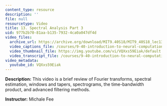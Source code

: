 ```yaml
---
content_type: resource
description: ''
file: null
resourcetype: Video
title: 13. Spectral Analysis Part 3
uid: 977b2b70-81aa-b135-7932-4ca0a047df4d
video_files:
  archive_url: https://archive.org/download/MIT9.40S18/MIT9_40S18_lec13_300k.mp4
  video_captions_file: /courses/9-40-introduction-to-neural-computation-spring-2018/e4982c724d9b51e88f933e58f9fe5dac_VQXxs59Eiak.vtt
  video_thumbnail_file: https://img.youtube.com/vi/VQXxs59Eiak/default.jpg
  video_transcript_file: /courses/9-40-introduction-to-neural-computation-spring-2018/f4de21362bcead3c6f2f10f1c3db3d40_VQXxs59Eiak.pdf
video_metadata:
  youtube_id: VQXxs59Eiak
---
```


**Description:** This video is a brief review of Fourier transforms, spectral estimation, windows and tapers, spectrograms, the time-bandwidth product, and advanced filtering methods.

**Instructor:** Michale Fee